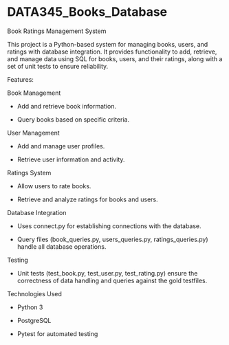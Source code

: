 # DATA345_Books_Database
Book Ratings Management System

This project is a Python-based system for managing books, users, and ratings with database integration. It provides functionality to add, retrieve, and manage data using SQL for books, users, and their ratings, along with a set of unit tests to ensure reliability.

Features:

Book Management

 - Add and retrieve book information.

 - Query books based on specific criteria.

User Management

 - Add and manage user profiles.

 - Retrieve user information and activity.

Ratings System

 - Allow users to rate books.

 - Retrieve and analyze ratings for books and users.

Database Integration

 - Uses connect.py for establishing connections with the database.

 - Query files (book_queries.py, users_queries.py, ratings_queries.py) handle all database operations.

Testing

 - Unit tests (test_book.py, test_user.py, test_rating.py) ensure the correctness of data handling and queries against the gold testfiles.

Technologies Used

 - Python 3

 - PostgreSQL

 - Pytest for automated testing
